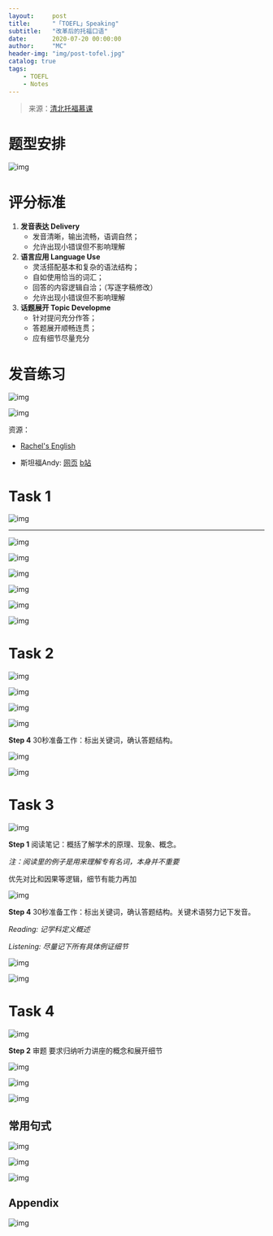 ```yaml
---
layout:     post
title:      "「TOEFL」Speaking"
subtitle:   "改革后的托福口语"
date:       2020-07-20 00:00:00
author:     "MC"
header-img: "img/post-tofel.jpg"
catalog: true
tags:
    - TOEFL
    - Notes
---
```




> 来源：[清北托福慕课](https://www.bilibili.com/video/BV1rJ411J7qs?from=search&seid=16282066968677358598)



# 题型安排

![img](/img/in-post/post-TOEFL/speaking-1.png)



# 评分标准

1. **发音表达 Delivery**
   - 发音清晰，输出流畅，语调自然；
   - 允许出现小错误但不影响理解
2. **语言应用 Language Use**
   - 灵活搭配基本和复杂的语法结构；
   - 自如使用恰当的词汇；
   - 回答的内容逻辑自洽；（写逐字稿修改）
   - 允许出现小错误但不影响理解
3. **话题展开 Topic Developme**
   - 针对提问充分作答；
   - 答题展开顺畅连贯；
   - 应有细节尽量充分



# 发音练习

![img](/img/in-post/post-TOEFL/speaking-2.png)

![img](/img/in-post/post-TOEFL/speaking-3.png)

资源：

- [Rachel's English](http://rachelsenglish.com/)

- 斯坦福Andy: [网页](https://www.andykrieger.com/) [b站](https://www.bilibili.com/video/BV1pp411f7Qr?from=search&seid=12782775823804163909)



# Task 1

![img](/img/in-post/post-TOEFL/speaking-4.png)

---

![img](/img/in-post/post-TOEFL/speaking-5.png)

![img](/img/in-post/post-TOEFL/speaking-6.png)

![img](/img/in-post/post-TOEFL/speaking-7.png)

![img](/img/in-post/post-TOEFL/speaking-8.png)

![img](/img/in-post/post-TOEFL/speaking-9.png)

![img](/img/in-post/post-TOEFL/speaking-10.png)



# Task 2

![img](/img/in-post/post-TOEFL/speaking-11.png)

![img](/img/in-post/post-TOEFL/speaking-12.png)

![img](/img/in-post/post-TOEFL/speaking-13.png)

![img](/img/in-post/post-TOEFL/speaking-14.png)

**Step 4** 30秒准备工作：标出关键词，确认答题结构。

![img](/img/in-post/post-TOEFL/speaking-15.png)

![img](/img/in-post/post-TOEFL/speaking-16.png)



# Task 3

![img](/img/in-post/post-TOEFL/speaking-17.png)

**Step 1** 阅读笔记：概括了解学术的原理、现象、概念。

*注：阅读里的例子是用来理解专有名词，本身并不重要*

优先对比和因果等逻辑，细节有能力再加

![img](/img/in-post/post-TOEFL/speaking-18.png)

**Step 4** 30秒准备工作：标出关键词，确认答题结构。关键术语努力记下发音。

*Reading: 记学科定义概述*

*Listening: 尽量记下所有具体例证细节*

![img](/img/in-post/post-TOEFL/speaking-19.png)

![img](/img/in-post/post-TOEFL/speaking-20.png)



# Task 4

![img](/img/in-post/post-TOEFL/speaking-21.png)

**Step 2** 审题 要求归纳听力讲座的概念和展开细节

![img](/img/in-post/post-TOEFL/speaking-22.png)

![img](/img/in-post/post-TOEFL/speaking-23.png)

![img](/img/in-post/post-TOEFL/speaking-24.png)



## 常用句式

![img](/img/in-post/post-TOEFL/speaking-25.png)

![img](/img/in-post/post-TOEFL/speaking-26.png)

![img](/img/in-post/post-TOEFL/speaking-27.png)



## Appendix

![img](/img/in-post/post-TOEFL/speaking-28.png)

